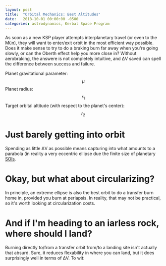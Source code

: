 ```yaml
---
layout: post
title:  "Orbital Mechanics: Best Altitudes"
date:   2018-10-01 00:00:00 -0500
categories: astrodynamics, Kerbal Space Program
---
```

<script type="text/javascript" async
  src="https://cdnjs.cloudflare.com/ajax/libs/mathjax/2.7.4/MathJax.js?config=TeX-MML-AM_CHTML">
</script>

As soon as a new KSP player attempts interplanetary travel (or even to the Mün), they will want to enter/exit orbit in the most efficient way possible. Does it make sense to try to do a braking burn far away when you're going slowly, or can the Oberth effect help you more close in? Without aerobraking, the answere is not completely intuitive, and ΔV saved can spell the difference between success and failure.

Planet gravitational parameter: $$\mu$$
Planet radius: $$r_1$$
Target orbital altitude (with respect to the planet's center): $$r_2$$

# Just barely getting into orbit
Spending as little ΔV as possible means capturing into what amounts to a parabola (in reality a very eccentric ellipse due the finite size of planetary [SOIs][SOI wiki]. 

# Okay, but what about circularizing?
In principle, an extreme ellipse is also the best orbit to do a transfer burn home in, provided you burn at periapsis. In reality, that may not be practical, so it's worth looking at circularization costs.

# And if I'm heading to an iarless rock, where should I land?
Burning directly to/from a transfer orbit from/to a landing site isn't actually that absurd. Sure, it reduces flexability in where you can land, but it does surprisingly well in terms of ΔV. To wit:


[SOI wiki]: https://en.wikipedia.org/wiki/Sphere_of_influence_(astrodynamics)
